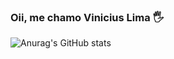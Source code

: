 ### Oii, me chamo Vinicius Lima 🖐️
![Anurag's GitHub stats](https://github-readme-stats.vercel.app/api?username=laeffy-y&show_icons=true&theme=radical)
